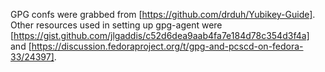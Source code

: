 GPG confs were grabbed from [https://github.com/drduh/Yubikey-Guide]. Other resources used in setting up gpg-agent were [https://gist.github.com/jlgaddis/c52d6dea9aab4fa7e184d78c354d3f4a] and [https://discussion.fedoraproject.org/t/gpg-and-pcscd-on-fedora-33/24397].
